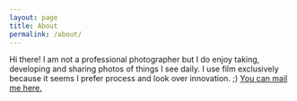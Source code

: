 ```yaml
---
layout: page
title: About
permalink: /about/
---
```


Hi there! I am not a professional photographer but I do enjoy taking, developing and sharing photos of things I see daily. I use film exclusively because it seems I prefer process and look over innovation. ;) [You can mail me here.](mailto:artingei@gmail.com)
